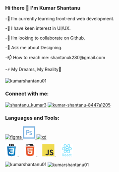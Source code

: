 ### Hi there 👋 I'm Kumar Shantanu

<p>-🌱 I’m currently learning front-end web development.</p>
<p>-🔭 I have keen interest in UI/UX.</p>
<p>-👯 I’m looking to collaborate on Github.</p>
<p>-💬 Ask me about Designing.</p>
<p>-📫 How to reach me: shantanuk280@gmail.com</p>
<p>-⚡ My Dreams, My Reality💪</p>




<p align="left"> <img src="https://komarev.com/ghpvc/?username=kumarshantanu01&label=Profile%20views&color=0e75b6&style=flat" alt="kumarshantanu01" /> </p>

<h3 align="left">Connect with me:</h3>
<p align="left">
<a href="https://twitter.com/shantanu_kumar3" target="blank"><img align="center" src="https://raw.githubusercontent.com/rahuldkjain/github-profile-readme-generator/master/src/images/icons/Social/twitter.svg" alt="shantanu_kumar3" height="30" width="40" /></a>
  <a href="https://linkedin.com/in/kumar-shantanu-8447a1205" target="blank"><img align="center" src="https://raw.githubusercontent.com/rahuldkjain/github-profile-readme-generator/master/src/images/icons/Social/linked-in-alt.svg" alt="kumar-shantanu-8447a1205" height="30" width="40" /></a>
</p>
</p>

<h3 align="left">Languages and Tools:</h3>
<p align="left"> <a href="https://www.figma.com/" target="_blank"> <img src="https://www.vectorlogo.zone/logos/figma/figma-icon.svg" alt="figma" width="40" height="40"/> </a> <a href="https://www.photoshop.com/en" target="_blank"> <img src="https://raw.githubusercontent.com/devicons/devicon/master/icons/photoshop/photoshop-line.svg" alt="photoshop" width="40" height="40"/> </a> <a href="https://www.adobe.com/products/xd.html" target="_blank"> <img src="https://cdn.worldvectorlogo.com/logos/adobe-xd.svg" alt="xd" width="40" height="40"/> </a> 
<p align="left"> <a href="https://www.w3schools.com/css/" target="_blank"> <img src="https://raw.githubusercontent.com/devicons/devicon/master/icons/css3/css3-original-wordmark.svg" alt="css3" width="40" height="40"/> </a>&nbsp;&nbsp;&nbsp; <a href="https://www.w3.org/html/" target="_blank"> <img src="https://raw.githubusercontent.com/devicons/devicon/master/icons/html5/html5-original-wordmark.svg" alt="html5" width="40" height="40"/> </a>&nbsp;&nbsp;&nbsp; <a href="https://developer.mozilla.org/en-US/docs/Web/JavaScript" target="_blank"> <img src="https://raw.githubusercontent.com/devicons/devicon/master/icons/javascript/javascript-original.svg" alt="javascript" width="40" height="40"/> </a>&nbsp;&nbsp;&nbsp; <a href="https://reactjs.org/" target="_blank"> <img src="https://raw.githubusercontent.com/devicons/devicon/master/icons/react/react-original-wordmark.svg" alt="react" width="40" height="40"/> </a> </p></p>

<p><img align="left" src="https://github-readme-stats.vercel.app/api/top-langs?username=kumarshantanu01&show_icons=true&locale=en&layout=compact" alt="kumarshantanu01" /></p>



<p>&nbsp;<img align="center" src="https://github-readme-stats.vercel.app/api?username=kumarshantanu01&show_icons=true&locale=en" alt="kumarshantanu01" /></p>


<!--
**kumarshantanu01/kumarshantanu01** is a ✨ _special_ ✨ repository because its `README.md` (this file) appears on your GitHub profile.

Here are some ideas to get you started:

- 🔭 I’m currently 
- 🌱 I’m currently learning ...
- 👯 I’m looking to collaborate on ...
- 🤔 I’m looking for help with ...
- 💬 Ask me about ...
- 📫 How to reach me: ...
- 😄 Pronouns: ...
- ⚡ Fun fact: ...
-->
